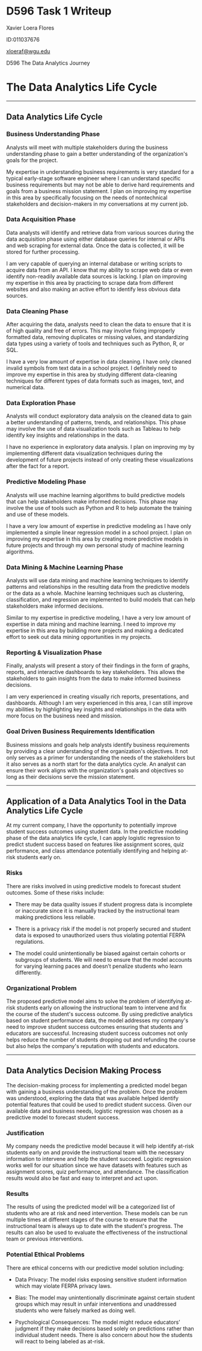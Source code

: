# D596 Task 1 Writeup

Xavier Loera Flores

ID:011037676

xloeraf@wgu.edu

D596 The Data Analytics Journey

# The Data Analytics Life Cycle

---

## Data Analytics Life Cycle

### Business Understanding Phase

Analysts will meet with multiple stakeholders during the business understanding phase to gain a better understanding of the organization's goals for the project.

My expertise in understanding business requirements is very standard for a typical early-stage software engineer where I can understand specific business requirements but may not be able to derive hard requirements and goals from a business mission statement. I plan on improving my expertise in this area by specifically focusing on the needs of nontechnical stakeholders and decision-makers in my conversations at my current job.

### Data Acquisition Phase

Data analysts will identify and retrieve data from various sources during the data acquisition phase using either database queries for internal or APIs and web scraping for external data. Once the data is collected, it will be stored for further processing.

I am very capable of querying an internal database or writing scripts to acquire data from an API. I know that my ability to scrape web data or even identify non-readily available data sources is lacking. I plan on improving my expertise in this area by practicing to scrape data from different websites and also making an active effort to identify less obvious data sources.

### Data Cleaning Phase

After acquiring the data, analysts need to clean the data to ensure that it is of high quality and free of errors. This may involve fixing improperly formatted data, removing duplicates or missing values, and standardizing data types using a variety of tools and techniques such as Python, R, or SQL.

I have a very low amount of expertise in data cleaning. I have only cleaned invalid symbols from text data in a school project. I definitely need to improve my expertise in this area by studying different data-cleaning techniques for different types of data formats such as images, text, and numerical data.

### Data Exploration Phase

Analysts will conduct exploratory data analysis on the cleaned data to gain a better understanding of patterns, trends, and relationships. This phase may involve the use of data visualization tools such as Tableau to help identify key insights and relationships in the data.

I have no experience in exploratory data analysis. I plan on improving my by implementing different data visualization techniques during the development of future projects instead of only creating these visualizations after the fact for a report.

### Predictive Modeling Phase

Analysts will use machine learning algorithms to build predictive models that can help stakeholders make informed decisions. This phase may involve the use of tools such as Python and R to help automate the training and use of these models.

I have a very low amount of expertise in predictive modeling as I have only implemented a simple linear regression model in a school project. I plan on improving my expertise in this area by creating more predictive models in future projects and through my own personal study of machine learning algorithms.

### Data Mining & Machine Learning Phase

Analysts will use data mining and machine learning techniques to identify patterns and relationships in the resulting data from the predictive models or the data as a whole. Machine learning techniques such as clustering, classification, and regression are implemented to build models that can help stakeholders make informed decisions.

Similar to my expertise in predictive modeling, I have a very low amount of expertise in data mining and machine learning. I need to improve my expertise in this area by building more projects and making a dedicated effort to seek out data mining opportunities in my projects.

### Reporting & Visualization Phase

Finally, analysts will present a story of their findings in the form of graphs, reports, and interactive dashboards to key stakeholders. This allows the stakeholders to gain insights from the data to make informed business decisions.

I am very experienced in creating visually rich reports, presentations, and dashboards. Although I am very experienced in this area, I can still improve my abilities by highlighting key insights and relationships in the data with more focus on the business need and mission.

### Goal Driven Business Requirements Identification

Business missions and goals help analysts identify business requirements by providing a clear understanding of the organization's objectives. It not only serves as a primer for understanding the needs of the stakeholders but it also serves as a north start for the data analytics cycle. An analyst can ensure their work aligns with the organization's goals and objectives so long as their decisions serve the mission statement.

---

## Application of a Data Analytics Tool in the Data Analytics Life Cycle

At my current company, I have the opportunity to potentially improve student success outcomes using student data. In the predictive modeling phase of the data analytics life cycle, I can apply logistic regression to predict student success based on features like assignment scores, quiz performance, and class attendance potentially identifying and helping at-risk students early on.

### Risks

There are risks involved in using predictive models to forecast student outcomes. Some of these risks include:

-   There may be data quality issues if student progress data is incomplete or inaccurate since it is manually tracked by the instructional team making predictions less reliable.

-   There is a privacy risk if the model is not properly secured and student data is exposed to unauthorized users thus violating potential FERPA regulations.

-   The model could unintentionally be biased against certain cohorts or subgroups of students. We will need to ensure that the model accounts for varying learning paces and doesn’t penalize students who learn differently.

### Organizational Problem

The proposed predictive model aims to solve the problem of identifying at-risk students early on allowing the instructional team to intervene and fix the course of the student's success outcome. By using predictive analytics based on student performance data, the model addresses my company's need to improve student success outcomes ensuring that students and educators are successful. Increasing student success outcomes not only helps reduce the number of students dropping out and refunding the course but also helps the company's reputation with students and educators.

---

## Data Analytics Decision Making Process

The decision-making process for implementing a predicted model began with gaining a business understanding of the problem. Once the problem was understood, exploring the data that was available helped identify potential features that could be used to predict student success. Given our available data and business needs, logistic regression was chosen as a predictive model to forecast student success.

### Justification

My company needs the predictive model because it will help identify at-risk students early on and provide the instructional team with the necessary information to intervene and help the student succeed. Logistic regression works well for our situation since we have datasets with features such as assignment scores, quiz performance, and attendance. The classification results would also be fast and easy to interpret and act upon.

### Results

The results of using the predicted model will be a categorized list of students who are at risk and need intervention. These models can be run multiple times at different stages of the course to ensure that the instructional team is always up to date with the student's progress. The results can also be used to evaluate the effectiveness of the instructional team or previous interventions.

### Potential Ethical Problems

There are ethical concerns with our predictive model solution including:

-   Data Privacy: The model risks exposing sensitive student information which may violate FERPA privacy laws.

-   Bias: The model may unintentionally discriminate against certain student groups which may result in unfair interventions and unaddressed students who were falsely marked as doing well.

-   Psychological Consequences: The model might reduce educators’ judgment if they make decisions based solely on predictions rather than individual student needs. There is also concern about how the students will react to being labeled as at-risk.
